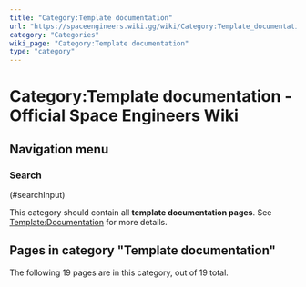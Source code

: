 ```yaml
---
title: "Category:Template documentation"
url: "https://spaceengineers.wiki.gg/wiki/Category:Template_documentation"
category: "Categories"
wiki_page: "Category:Template documentation"
type: "category"
---
```


# Category:Template documentation - Official Space Engineers Wiki

## Navigation menu

### Search

(#searchInput)

This category should contain all **template documentation pages**. See [Template:Documentation](https://spaceengineers.wiki.gg/wiki/Template:Documentation "Template:Documentation") for more details.

## Pages in category "Template documentation"

The following 19 pages are in this category, out of 19 total.